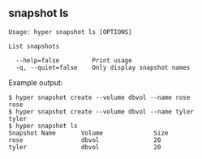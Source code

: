 ## snapshot ls

    Usage: hyper snapshot ls [OPTIONS]

    List snapshots

      --help=false         Print usage
      -q, --quiet=false    Only display snapshot names


Example output:

    $ hyper snapshot create --volume dbvol --name rose
    rose
    $ hyper snapshot create --volume dbvol --name tyler
    tyler
    $ hyper snapshot ls
	Snapshot Name       Volume              Size
	rose        		dbvol               20
	tyler        		dbvol               20
